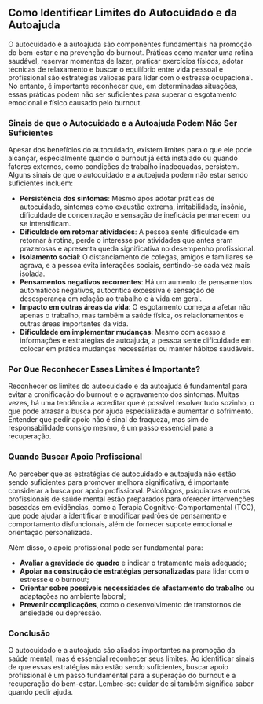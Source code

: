 
## Como Identificar Limites do Autocuidado e da Autoajuda

O autocuidado e a autoajuda são componentes fundamentais na promoção do bem-estar e na prevenção do burnout. Práticas como manter uma rotina saudável, reservar momentos de lazer, praticar exercícios físicos, adotar técnicas de relaxamento e buscar o equilíbrio entre vida pessoal e profissional são estratégias valiosas para lidar com o estresse ocupacional. No entanto, é importante reconhecer que, em determinadas situações, essas práticas podem não ser suficientes para superar o esgotamento emocional e físico causado pelo burnout.

### Sinais de que o Autocuidado e a Autoajuda Podem Não Ser Suficientes

Apesar dos benefícios do autocuidado, existem limites para o que ele pode alcançar, especialmente quando o burnout já está instalado ou quando fatores externos, como condições de trabalho inadequadas, persistem. Alguns sinais de que o autocuidado e a autoajuda podem não estar sendo suficientes incluem:

- **Persistência dos sintomas**: Mesmo após adotar práticas de autocuidado, sintomas como exaustão extrema, irritabilidade, insônia, dificuldade de concentração e sensação de ineficácia permanecem ou se intensificam.
- **Dificuldade em retomar atividades**: A pessoa sente dificuldade em retornar à rotina, perde o interesse por atividades que antes eram prazerosas e apresenta queda significativa no desempenho profissional.
- **Isolamento social**: O distanciamento de colegas, amigos e familiares se agrava, e a pessoa evita interações sociais, sentindo-se cada vez mais isolada.
- **Pensamentos negativos recorrentes**: Há um aumento de pensamentos automáticos negativos, autocrítica excessiva e sensação de desesperança em relação ao trabalho e à vida em geral.
- **Impacto em outras áreas da vida**: O esgotamento começa a afetar não apenas o trabalho, mas também a saúde física, os relacionamentos e outras áreas importantes da vida.
- **Dificuldade em implementar mudanças**: Mesmo com acesso a informações e estratégias de autoajuda, a pessoa sente dificuldade em colocar em prática mudanças necessárias ou manter hábitos saudáveis.

### Por Que Reconhecer Esses Limites é Importante?

Reconhecer os limites do autocuidado e da autoajuda é fundamental para evitar a cronificação do burnout e o agravamento dos sintomas. Muitas vezes, há uma tendência a acreditar que é possível resolver tudo sozinho, o que pode atrasar a busca por ajuda especializada e aumentar o sofrimento. Entender que pedir apoio não é sinal de fraqueza, mas sim de responsabilidade consigo mesmo, é um passo essencial para a recuperação.

### Quando Buscar Apoio Profissional

Ao perceber que as estratégias de autocuidado e autoajuda não estão sendo suficientes para promover melhora significativa, é importante considerar a busca por apoio profissional. Psicólogos, psiquiatras e outros profissionais de saúde mental estão preparados para oferecer intervenções baseadas em evidências, como a Terapia Cognitivo-Comportamental (TCC), que pode ajudar a identificar e modificar padrões de pensamento e comportamento disfuncionais, além de fornecer suporte emocional e orientação personalizada.

Além disso, o apoio profissional pode ser fundamental para:

- **Avaliar a gravidade do quadro** e indicar o tratamento mais adequado;
- **Apoiar na construção de estratégias personalizadas** para lidar com o estresse e o burnout;
- **Orientar sobre possíveis necessidades de afastamento do trabalho** ou adaptações no ambiente laboral;
- **Prevenir complicações**, como o desenvolvimento de transtornos de ansiedade ou depressão.

### Conclusão

O autocuidado e a autoajuda são aliados importantes na promoção da saúde mental, mas é essencial reconhecer seus limites. Ao identificar sinais de que essas estratégias não estão sendo suficientes, buscar apoio profissional é um passo fundamental para a superação do burnout e a recuperação do bem-estar. Lembre-se: cuidar de si também significa saber quando pedir ajuda.
```
